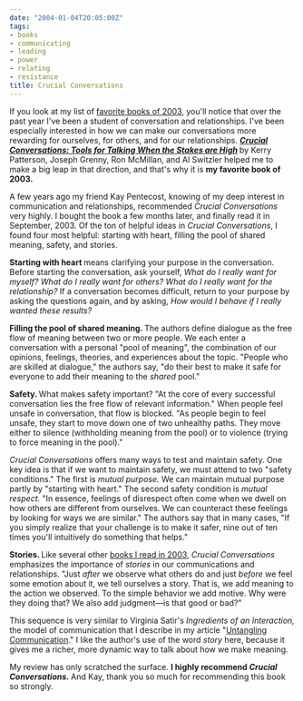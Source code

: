```yaml
---
date: "2004-01-04T20:05:00Z"
tags:
- books
- communicating
- leading
- power
- relating
- resistance
title: Crucial Conversations
---
```


<p> If you look at my list of <a href="/2004/01/favorite_books/">favorite books of 2003</a>, you'll notice that over the past year I've been a student of conversation and relationships. I've been especially interested in how we can make our conversations more rewarding for ourselves, for others, and for our relationships. <strong>
<em>
<a href="http://www.amazon.com/exec/obidos/ASIN/0071401946/dalehemer-20">Crucial Conversations: Tools for Talking When the Stakes are High</a>
</em>
</strong> by Kerry Patterson, Joseph Grenny, Ron McMillan, and Al Switzler helped me to make a big leap in that direction, and that's why it is <strong> my favorite book of 2003. </strong>
</p>
<p> A few years ago my friend Kay Pentecost, knowing of my deep interest in communication and relationships, recommended <em>Crucial Conversations</em> very highly. I bought the book a few months later, and finally read it in September, 2003. Of the ton of helpful ideas in <em>Crucial Conversations</em>, I found four most helpful: starting with heart, filling the pool of shared meaning, safety, and stories. </p>
<p>
<strong> Starting with heart </strong> means clarifying your purpose in the conversation. Before starting the conversation, ask yourself, <em> What do I really want for myself? What do I really want for others? What do I really want for the relationship? </em> If a conversation becomes difficult, return to your purpose by asking the questions again, and by asking, <em> How would I behave if I really wanted these results? </em>
</p>
<p>
<strong> Filling the pool of shared meaning. </strong> The authors define dialogue as the free flow of meaning between two or more people. We each enter a conversation with a personal "pool of meaning", the combination of our opinions, feelings, theories, and experiences about the topic. "People who are skilled at dialogue," the authors say, "do their best to make it safe for everyone to add their meaning to the <em>shared</em> pool." </p>
<p>
<strong> Safety. </strong> What makes safety important? "At the core of every successful conversation lies the free flow of relevant information." When people feel unsafe in conversation, that flow is blocked. "As people begin to feel unsafe, they start to move down one of two unhealthy paths. They move either to silence (withholding meaning from the pool) or to violence (trying to force meaning in the pool)." </p>
<p>
<em>Crucial Conversations</em> offers many ways to test and maintain safety. One key idea is that if we want to maintain safety, we must attend to two "safety conditions." The first is <em>mutual purpose.</em> We can maintain mutual purpose partly by "starting with heart." The second safety condition is <em>mutual respect.</em> "In essence, feelings of disrespect often come when we dwell on how others are different from ourselves. We can counteract these feelings by looking for ways we are similar." The authors say that in many cases, "If you simply realize that your challenge is to make it safer, nine out of ten times you'll intuitively do something that helps." </p>
<p>
<strong> Stories. </strong> Like several other <a href="/2004/01/favorite_books/">books I read in 2003</a>, <em>Crucial Conversations</em> emphasizes the importance of <em>stories</em> in our communications and relationships. "Just <em>after</em> we observe what others do and just <em>before</em> we feel some emotion about it, we tell ourselves a story. That is, we add meaning to the action we observed. To the simple behavior we add motive. Why were they doing that? We also add judgment—is that good or bad?" </p>
<p> This sequence is very similar to Virginia Satir's <em>Ingredients of an Interaction,</em> the model of communication that I describe in my article "<a href="http://dhemery.com/articles/untangling_communication/">Untangling Communication</a>." I like the author's use of the word <em>story</em> here, because it gives me a richer, more dynamic way to talk about how we make meaning. </p>
<p> My review has only scratched the surface. <strong>I highly recommend <em>Crucial Conversations.</em>
</strong> And Kay, thank you so much for recommending this book so strongly. </p>
